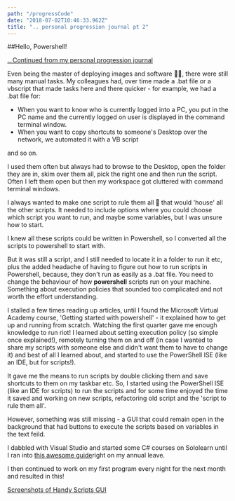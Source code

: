 ```yaml
---
path: "/progressCode"
date: "2018-07-02T10:46:33.962Z"
title: ".. personal progression journal pt 2"
---
```


##Hello, Powershell!

<a href="/history">.. Continued from my personal progression journal</a>

Even being the master of deploying images and software 🐱‍👤, there were still many manual tasks.  My colleagues had, over time made a .bat file or a vbscript that made tasks here and there quicker - for example, we had a .bat file for:

- When you want to know who is currently logged into a PC, you put in the PC name and the currently logged on user is displayed in the command terminal window.
- When you want to copy shortcuts to someone's Desktop over the network, we automated it with a VB script

and so on.  

I used them often but always had to browse to the Desktop, open the folder they are in, skim over them all, pick the right one and then run the script.  Often I left them open but then my workspace got cluttered with command terminal windows.

I always wanted to make one script to rule them all 📃 that would 'house' all the other scripts. It needed to include options where you could choose which script you want to run, and maybe some variables, but I was unsure how to start.

I knew all these scripts could be written in Powershell, so I converted all the scripts to powershell to start with.

But it was still a script, and I still needed to locate it in a folder to run it etc, plus the added headache of having to figure out how to run scripts in Powershell, because, they don't run as easily as a .bat file.  You need to change the behaviour of how **powershell** scripts run on your machine.  Something about execution policies that sounded too complicated and not worth the effort understanding.

I stalled a few times reading up articles, until I found the Microsoft Virtual Academy course, 'Getting started with powershell' - it explained how to get up and running from scratch.  Watching the first quarter gave me enough knowledge to run riot!  I learned about setting execution policy (so simple once explained!), remotely turning them on and off (in case I wanted to share my scripts with someone else and didn't want them to have to change it) and best of all I learned about, and started to use the PowerShell ISE (like an IDE, but for scripts!).

It gave me the means to run scripts by double clicking them and save shortcuts to them on my taskbar etc. So, I started using the PowerShell ISE (like an IDE for scripts) to run the scripts and for some time enjoyed the time it saved and working on new scripts, refactoring old script and the 'script to rule them all'.

However, something was still missing - a GUI that could remain open in the background that had buttons to execute the scripts based on variables in the text feild.

I dabbled with Visual Studio and started some C# courses on Sololearn until I ran into <a href="http://techgenix.com/building-powershell-gui-part1/"> this awesome guide</a>right on my annual leave.

I then continued to work on my first program every night for the next month and resulted in this!

<a href="https://drive.google.com/open?id=1c7vKZ2ZyyHOIb_Gvpww1mlgfY2rt8dxn">Screenshots of Handy Scripts GUI</a>


